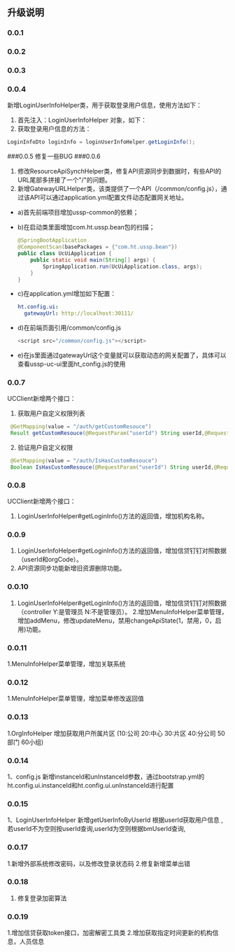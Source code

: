 ## 升级说明
### 0.0.1
### 0.0.2
### 0.0.3
### 0.0.4
新增LoginUserInfoHelper类，用于获取登录用户信息，使用方法如下：
1. 首先注入：LoginUserInfoHelper 对象，如下：
2. 获取登录用户信息的方法：
``` java
LoginInfoDto loginInfo = loginUserInfoHelper.getLoginInfo();
```
###0.0.5
修复一些BUG
###0.0.6
1. 修改ResourceApiSynchHelper类，修复API资源同步到数据时，有些API的URL尾部多拼接了一个"/"的问题。
2. 新增GatewayURLHelper类，该类提供了一个API（/common/config.js），通过该API可以通过application.yml配置文件动态配置网关地址。
- a)首先前端项目增加ussp-common的依赖；
- b)在启动类里面增加com.ht.ussp.bean包的扫描；
    ``` java
    @SpringBootApplication
    @ComponentScan(basePackages = {"com.ht.ussp.bean"})
    public class UcUiApplication {
        public static void main(String[] args) {
            SpringApplication.run(UcUiApplication.class, args);
        }
    }
    ```

- c)在application.yml增加如下配置：
    ``` yml
    ht.config.ui:
      gatewayUrl: http://localhost:30111/
    ```

- d)在前端页面引用/common/config.js

    ``` javascript 
    <script src="/common/config.js"></script>
    ```

- e)在js里面通过gatewayUrl这个变量就可以获取动态的网关配置了，具体可以查看ussp-uc-ui里面ht_config.js的使用


### 0.0.7
UCClient新增两个接口：
1. 获取用户自定义权限列表
``` java
 @GetMapping(value = "/auth/getCustomResouce")
 Result getCustomResouce(@RequestParam("userId") String userId,@RequestParam("app") String app);
```
2. 验证用户自定义权限
``` java
 @GetMapping(value = "/auth/IsHasCustomResouce")
 Boolean IsHasCustomResouce(@RequestParam("userId") String userId,@RequestParam("rescode") String rescode,@RequestParam("app") String app);
```
### 0.0.8
UCClient新增两个接口：
1. LoginUserInfoHelper#getLoginInfo()方法的返回值，增加机构名称。

### 0.0.9
1. LoginUserInfoHelper#getLoginInfo()方法的返回值，增加信贷钉钉对照数据（userId和orgCode）。
2. API资源同步功能新增旧资源删除功能。

### 0.0.10
1. LoginUserInfoHelper#getLoginInfo()方法的返回值，增加信贷钉钉对照数据（controller Y:是管理员  N:不是管理员）。
2.增加MenuInfoHelper菜单管理，增加addMenu，修改updateMenu，禁用changeApiState(1，禁用，0，启用)功能。

### 0.0.11
1.MenuInfoHelper菜单管理，增加关联系统

### 0.0.12
1.MenuInfoHelper菜单管理，增加菜单修改返回值
### 0.0.13
1.OrgInfoHelper 增加获取用户所属片区 (10:公司 20:中心 30:片区 40:分公司 50部门 60小组)
### 0.0.14
1、config.js 新增instanceId和unInstanceId参数，通过bootstrap.yml的ht.config.ui.instanceId和ht.config.ui.unInstanceId进行配置

### 0.0.15
1、LoginUserInfoHelper 新增getUserInfoByUserId 根据userId获取用户信息 ,若userId不为空则按userId查询,userId为空则根据bmUserId查询,

### 0.0.17
1.新增外部系统修改密码，以及修改登录状态码
2.修复新增菜单出错

### 0.0.18
1. 修复登录加密算法

### 0.0.19
1.增加信贷获取token接口，加密解密工具类
2.增加获取指定时间更新的机构信息，人员信息